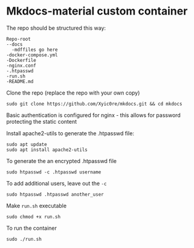 # Mkdocs-material custom container

The repo should be structured this way:

```
Repo-root
--docs
  -mdffiles go here
-docker-compose.yml
-Dockerfile
-nginx.conf
-.htpasswd
-run.sh
-README.md
```


Clone the repo (replace the repo with your own copy)

```
sudo git clone https://github.com/Xyic0re/mkdocs.git && cd mkdocs
```

Basic authentication is configured for nginx - this allows for password protecting the static content

Install apache2-utils to generate the .htpasswd file:

```
sudo apt update
sudo apt install apache2-utils
```

To generate the an encrypted .htpasswd file

```
sudo htpasswd -c .htpasswd username
```

To add additional users, leave out the `-c`

```
sudo htpasswd .htpasswd another_user
```

Make `run.sh` executable

```
sudo chmod +x run.sh
```

To run the container

```
sudo ./run.sh
```
